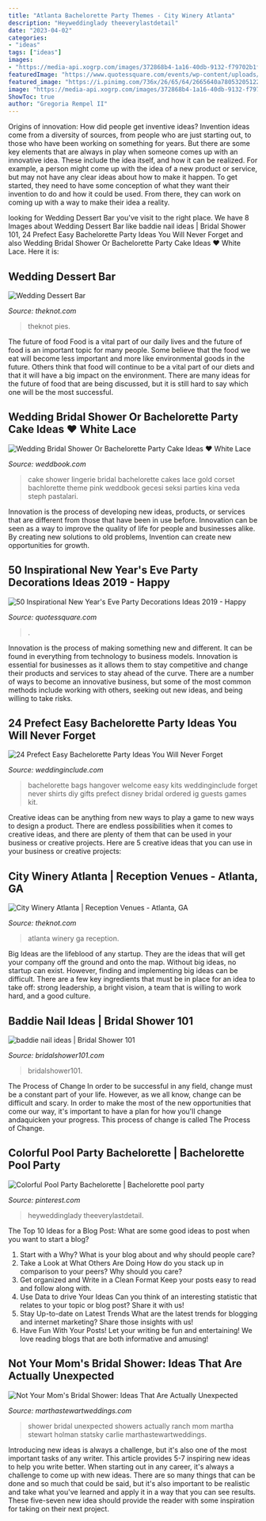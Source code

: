 ```yaml
---
title: "Atlanta Bachelorette Party Themes - City Winery Atlanta"
description: "Heyweddinglady theeverylastdetail"
date: "2023-04-02"
categories:
- "ideas"
tags: ["ideas"]
images:
- "https://media-api.xogrp.com/images/372868b4-1a16-40db-9132-f79702b1f30d"
featuredImage: "https://www.quotessquare.com/events/wp-content/uploads/2015/11/new-years-decorations-ideas-2016.jpg"
featured_image: "https://i.pinimg.com/736x/26/65/64/2665640a7805320512207641cb0c80fc.jpg"
image: "https://media-api.xogrp.com/images/372868b4-1a16-40db-9132-f79702b1f30d"
ShowToc: true
author: "Gregoria Rempel II"
---
```



Origins of innovation: How did people get inventive ideas?
Invention ideas come from a diversity of sources, from people who are just starting out, to those who have been working on something for years. But there are some key elements that are always in play when someone comes up with an innovative idea. These include the idea itself, and how it can be realized. For example, a person might come up with the idea of a new product or service, but may not have any clear ideas about how to make it happen. To get started, they need to have some conception of what they want their invention to do and how it could be used. From there, they can work on coming up with a way to make their idea a reality.

	

		
looking for Wedding Dessert Bar you've visit to the right place. We have 8 Images about Wedding Dessert Bar like baddie nail ideas | Bridal Shower 101, 24 Prefect Easy Bachelorette Party Ideas You Will Never Forget and also Wedding Bridal Shower Or Bachelorette Party Cake Ideas ♥ White Lace. Here it is:
		
    
## Wedding Dessert Bar

<img loading=lazy src="https://apis.xogrp.com/media-api/images/6baa979c-4c46-11e5-8d16-12313d2529c5" onerror="this.onerror=null;this.src='https://tse1.mm.bing.net/th?id=OIP.d0bwQrNYyWTTLMQqv5yKdwHaLG&amp;pid=15.1';" alt="Wedding Dessert Bar">

_Source: theknot.com_

>theknot pies. 

	

The future of food
Food is a vital part of our daily lives and the future of food is an important topic for many people. Some believe that the food we eat will become less important and more like environmental goods in the future. Others think that food will continue to be a vital part of our diets and that it will have a big impact on the environment. There are many ideas for the future of food that are being discussed, but it is still hard to say which one will be the most successful.

    
## Wedding Bridal Shower Or Bachelorette Party Cake Ideas ♥ White Lace

<img loading=lazy src="http://s4.weddbook.me/t1/1/9/0/1901191/wedding-bridal-shower-or-bachelorette-party-cake-ideas-white-lace-lingerie-bachelorette-party-cake-ozel-bekarliga-veda-gecesi-pastalari-seksi-kina-gecesi-pastalari.jpg" onerror="this.onerror=null;this.src='https://tse1.mm.bing.net/th?id=OIP.g9gtpMNp3NHBgr6OcX8EZwHaLG&amp;pid=15.1';" alt="Wedding Bridal Shower Or Bachelorette Party Cake Ideas ♥ White Lace">

_Source: weddbook.com_

>cake shower lingerie bridal bachelorette cakes lace gold corset bachlorette theme pink weddbook gecesi seksi parties kina veda steph pastalari. 

	

Innovation is the process of developing new ideas, products, or services that are different from those that have been in use before. Innovation can be seen as a way to improve the quality of life for people and businesses alike. By creating new solutions to old problems, Invention can create new opportunities for growth.

    
## 50 Inspirational New Year&#039;s Eve Party Decorations Ideas 2019 - Happy

<img loading=lazy src="https://www.quotessquare.com/events/wp-content/uploads/2015/11/new-years-decorations-ideas-2016.jpg" onerror="this.onerror=null;this.src='https://tse2.mm.bing.net/th?id=OIP.7H_lDyM6ANJjXusFXzX7GQHaLI&amp;pid=15.1';" alt="50 Inspirational New Year&#039;s Eve Party Decorations Ideas 2019 - Happy">

_Source: quotessquare.com_

>. 

	

Innovation is the process of making something new and different. It can be found in everything from technology to business models. Innovation is essential for businesses as it allows them to stay competitive and change their products and services to stay ahead of the curve. There are a number of ways to become an innovative business, but some of the most common methods include working with others, seeking out new ideas, and being willing to take risks.

    
## 24 Prefect Easy Bachelorette Party Ideas You Will Never Forget

<img loading=lazy src="https://www.weddinginclude.com/wp-content/uploads/2017/05/Bachelorette-party-welcome-bags-and-hangover-kits.jpg" onerror="this.onerror=null;this.src='https://tse2.mm.bing.net/th?id=OIP.6VjAX-O97nz5eOz_BNXxdwHaJ4&amp;pid=15.1';" alt="24 Prefect Easy Bachelorette Party Ideas You Will Never Forget">

_Source: weddinginclude.com_

>bachelorette bags hangover welcome easy kits weddinginclude forget never shirts diy gifts prefect disney bridal ordered ig guests games kit. 

	

Creative ideas can be anything from new ways to play a game to new ways to design a product. There are endless possibilities when it comes to creative ideas, and there are plenty of them that can be used in your business or creative projects. Here are 5 creative ideas that you can use in your business or creative projects:

    
## City Winery Atlanta | Reception Venues - Atlanta, GA

<img loading=lazy src="https://media-api.xogrp.com/images/372868b4-1a16-40db-9132-f79702b1f30d" onerror="this.onerror=null;this.src='https://tse1.mm.bing.net/th?id=OIP.ajcLHMZyAUyGKd9-80QZzwHaFO&amp;pid=15.1';" alt="City Winery Atlanta | Reception Venues - Atlanta, GA">

_Source: theknot.com_

>atlanta winery ga reception. 

	

Big Ideas are the lifeblood of any startup. They are the ideas that will get your company off the ground and onto the map. Without big ideas, no startup can exist. However, finding and implementing big ideas can be difficult. There are a few key ingredients that must be in place for an idea to take off: strong leadership, a bright vision, a team that is willing to work hard, and a good culture.

    
## Baddie Nail Ideas | Bridal Shower 101

<img loading=lazy src="https://bridalshower101.com/wp-content/uploads/2021/07/172905359_551543866237158_167752665042551845_n-1024x1024.jpg" onerror="this.onerror=null;this.src='https://tse3.mm.bing.net/th?id=OIP.o9BS6M5lXigaY5LGGF8JigHaHa&amp;pid=15.1';" alt="baddie nail ideas | Bridal Shower 101">

_Source: bridalshower101.com_

>bridalshower101. 

	

The Process of Change
In order to be successful in any field, change must be a constant part of your life. However, as we all know, change can be difficult and scary. In order to make the most of the new opportunities that come our way, it's important to have a plan for how you'll change andaquicken your progress. This process of change is called The Process of Change.

    
## Colorful Pool Party Bachelorette | Bachelorette Pool Party

<img loading=lazy src="https://i.pinimg.com/736x/26/65/64/2665640a7805320512207641cb0c80fc.jpg" onerror="this.onerror=null;this.src='https://tse4.mm.bing.net/th?id=OIP.Foik7kNQXtrJLCVlYBLpkwHaLH&amp;pid=15.1';" alt="Colorful Pool Party Bachelorette | Bachelorette pool party">

_Source: pinterest.com_

>heyweddinglady theeverylastdetail. 

	

The Top 10 Ideas for a Blog Post: What are some good ideas to post when you want to start a blog?
1. Start with a Why?
What is your blog about and why should people care? 
2. Take a Look at What Others Are Doing
How do you stack up in comparison to your peers? Why should you care? 
3. Get organized and Write in a Clean Format
Keep your posts easy to read and follow along with. 
4. Use Data to drive Your Ideas
Can you think of an interesting statistic that relates to your topic or blog post? Share it with us! 
5. Stay Up-to-date on Latest Trends
What are the latest trends for blogging and internet marketing? Share those insights with us! 
6. Have Fun With Your Posts!
Let your writing be fun and entertaining! We love reading blogs that are both informative and amusing!

    
## Not Your Mom&#039;s Bridal Shower: Ideas That Are Actually Unexpected

<img loading=lazy src="https://assets.marthastewartweddings.com/styles/wmax-1500/d29/cover-image-by-carlie-statsky/cover-image-by-carlie-statsky.jpg?itok=QWseBLzz" onerror="this.onerror=null;this.src='https://tse3.mm.bing.net/th?id=OIP.p8GIBnYE9Jh6U4bl2Wk9SAHaLH&amp;pid=15.1';" alt="Not Your Mom&#039;s Bridal Shower: Ideas That Are Actually Unexpected">

_Source: marthastewartweddings.com_

>shower bridal unexpected showers actually ranch mom martha stewart holman statsky carlie marthastewartweddings. 

	

Introducing new ideas is always a challenge, but it's also one of the most important tasks of any writer. This article provides 5-7 inspiring new ideas to help you write better.
When starting out in any career, it's always a challenge to come up with new ideas. There are so many things that can be done and so much that could be said, but it's also important to be realistic and take what you've learned and apply it in a way that you can see results. These five-seven new idea should provide the reader with some inspiration for taking on their next project.


